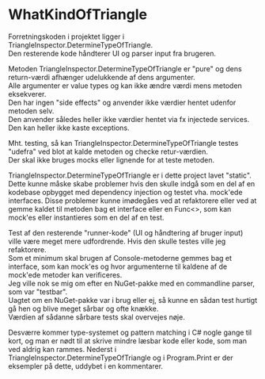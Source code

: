 ﻿# WhatKindOfTriangle

Forretningskoden i projektet ligger i TriangleInspector.DetermineTypeOfTriangle.  
Den resterende kode håndterer UI og parser input fra brugeren.

Metoden TriangleInspector.DetermineTypeOfTriangle er "pure" og dens return-værdi afhænger udelukkende af dens argumenter.  
Alle argumenter er value types og kan ikke ændre værdi mens metoden eksekverer.  
Den har ingen "side effects" og anvender ikke værdier hentet udenfor metoden selv.  
Den anvender således heller ikke værdier hentet via fx injectede services.  
Den kan heller ikke kaste exceptions.

Mht. testing, så kan TriangleInspector.DetermineTypeOfTriangle testes "udefra" ved blot at kalde metoden og checke retur-værdien.  
Der skal ikke bruges mocks eller lignende for at teste metoden.  

TriangleInspector.DetermineTypeOfTriangle er i dette project lavet "static". Dette kunne måske skabe problemer hvis den skulle indgå som en del 
af en kodebase opbygget med dependency injection og testet vha. mock'ede interfaces. Disse problemer kunne imødegåes ved at refaktorere eller ved at gemme 
kaldet til metoden bag et interface eller en Func<>, som kan mock'es eller instantieres som en del af en test.

Test af den resterende "runner-kode" (UI og håndtering af bruger input) ville være meget mere udfordrende. Hvis den skulle testes ville jeg refaktorere.  
Som et minimum skal brugen af Console-metoderne gemmes bag et interface, som kan mock'es og hvor argumenterne til kaldene af de mock'ede metoder kan verificeres.  
Jeg ville nok se mig om efter en NuGet-pakke med en commandline parser, som var "testbar".  
Uagtet om en NuGet-pakke var i brug eller ej, så kunne en sådan test hurtigt gå hen og blive meget sårbar og ofte knække.  
Værdien af sådanne sårbare tests skal overvejes nøje. 

Desværre kommer type-systemet og pattern matching i C# nogle gange til kort, og man er nødt til at skrive mindre læsbar kode eller kode, 
som man ved aldrig kan rammes. Nederst i TriangleInspector.DetermineTypeOfTriangle og i Program.Print er der eksempler på dette, uddybet i en kommentarer.